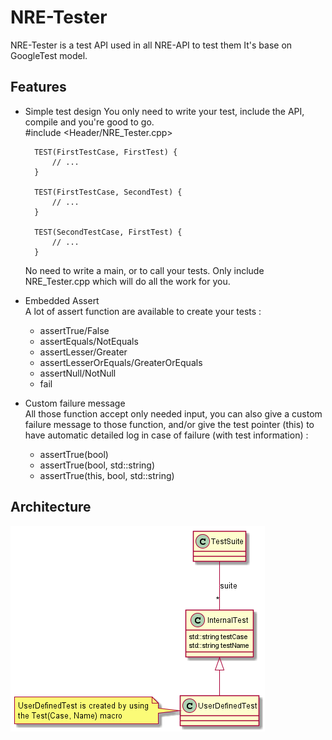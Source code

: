 # NRE-Tester
NRE-Tester is a test API used in all NRE-API to test them
It's base on GoogleTest model.

## Features

- Simple test design
    You only need to write your test, include the API, compile and you're good to go.  
        #include <Header/NRE_Tester.cpp>

        TEST(FirstTestCase, FirstTest) {
            // ...
        }

        TEST(FirstTestCase, SecondTest) {
            // ...
        }

        TEST(SecondTestCase, FirstTest) {
            // ...
        }
    No need to write a main, or to call your tests. Only include NRE_Tester.cpp which will do all the work for you.

- Embedded Assert  
    A lot of assert function are available to create your tests :
    - assertTrue/False
    - assertEquals/NotEquals
    - assertLesser/Greater
    - assertLesserOrEquals/GreaterOrEquals
    - assertNull/NotNull
    - fail    

- Custom failure message  
    All those function accept only needed input, you can also give a custom failure message to those function, and/or give the test pointer (this) to have automatic detailed log in case of failure (with test information) :
    - assertTrue(bool)  
    - assertTrue(bool, std::string)  
    - assertTrue(this, bool, std::string)  


## Architecture

![UML](https://github.com/AbelDoc/NRE-Tester/blob/master/uml/Tester/NRE_Tester.png)
